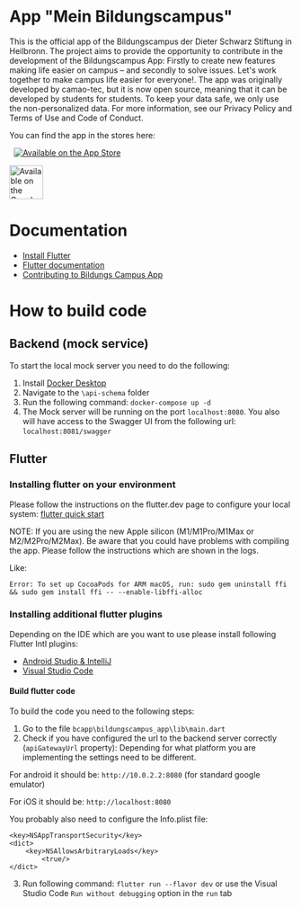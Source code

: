 # App "Mein Bildungscampus"
This is the official app of the Bildungscampus der Dieter Schwarz Stiftung in Heilbronn. The project aims to provide the opportunity to contribute in the development of the Bildungscampus App: Firstly to create new features making life easier on campus – and secondly to solve issues. Let's work together to make campus life easier for everyone!. 
The app was originally developed by camao-tec, but it is now open source, meaning that it can be developed by students for students. To keep your data safe, we only use the non-personalized data. 
For more information, see our Privacy Policy and Terms of Use and Code of Conduct.

You can find the app in the stores here:

&nbsp;&nbsp;[![Available on the App Store](https://cl.ly/WouG/Download_on_the_App_Store_Badge_US-UK_135x40.svg)](https://apps.apple.com/app/id1571668921)

<a href='https://play.google.com/store/apps/details?id=com.schwarz.bildungscampus.application'>
    <img alt='Available on the Google Play' src='https://play.google.com/intl/en_us/badges/images/generic/en_badge_web_generic.png' height='60px'/>
</a>


# Documentation

* [Install Flutter](https://flutter.dev/get-started/)
* [Flutter documentation](https://docs.flutter.dev/)
* [Contributing to Bildungs Campus App](https://github.com/camao-tec/bcapp/blob/main/CONTRIBUTING.md)

# How to build code

## Backend (mock service)
To start the local mock server you need to do the following:

1. Install [Docker Desktop](https://www.docker.com/get-started/)
2. Navigate to the `\api-schema` folder
3. Run the following command: `docker-compose up -d`
4. The Mock server will be running on the port `localhost:8080`. You also will have access to the Swagger UI from the following url: `localhost:8081/swagger`

## Flutter

### Installing flutter on your environment

Please follow the instructions on the flutter.dev page to configure your local system: [flutter quick start](https://docs.flutter.dev/get-started/install)

NOTE: If you are using the new Apple silicon (M1/M1Pro/M1Max or M2/M2Pro/M2Max). Be aware that you could have problems with compiling the app. Please follow the instructions which are shown in the logs.

Like:

    Error: To set up CocoaPods for ARM macOS, run: sudo gem uninstall ffi && sudo gem install ffi -- --enable-libffi-alloc

### Installing additional flutter plugins

Depending on the IDE which are you want to use please install following Flutter Intl plugins:
- [Android Studio & IntelliJ](https://docs.flutter.dev/get-started/install)
- [Visual Studio Code](https://marketplace.visualstudio.com/items?itemName=localizely.flutter-intl)

#### Build flutter code

To build the code you need to the following steps:
1. Go to the file `bcapp\bildungscampus_app\lib\main.dart`
2. Check if you have configured the url to the backend server correctly (`apiGatewayUrl` property):
Depending for what platform you are implementing the settings need to be different.

For android it should be: `http://10.0.2.2:8080` (for standard google emulator)

For iOS it should be: `http://localhost:8080`

You probably also need to configure the Info.plist file:

    <key>NSAppTransportSecurity</key>
    <dict>
        <key>NSAllowsArbitraryLoads</key>
            <true/>
    </dict>      

3. Run following command: `flutter run --flavor dev` or use the Visual Studio Code `Run without debugging` option in the `run` tab